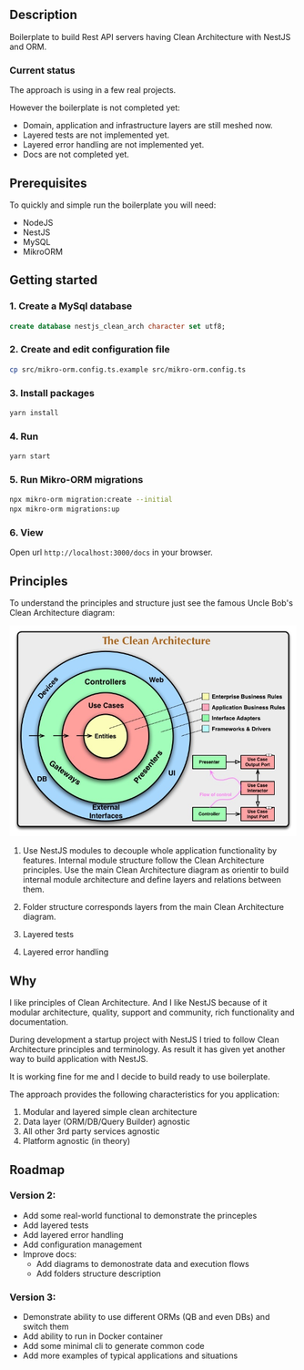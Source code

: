 ## Description

Boilerplate to build Rest API servers having Clean Architecture with NestJS and ORM. 

### Current status

The approach is using in a few real projects.

However the boilerplate is not completed yet:

- Domain, application and infrastructure layers are still meshed now. 
- Layered tests are not implemented yet.
- Layered error handling are not implemented yet.
- Docs are not completed yet.


## Prerequisites

To quickly and simple run the boilerplate you will need:
  
  - NodeJS
  - NestJS
  - MySQL  
  - MikroORM


## Getting started

### 1. Create a MySql database

```sql
create database nestjs_clean_arch character set utf8;
```

### 2. Create and edit configuration file

```sh
cp src/mikro-orm.config.ts.example src/mikro-orm.config.ts
```

### 3. Install packages

```sh
yarn install
```

### 4. Run

```sh
yarn start
```

### 5. Run Mikro-ORM migrations

```sh
npx mikro-orm migration:create --initial
npx mikro-orm migrations:up
```

### 6. View

Open url `http://localhost:3000/docs` in your browser.

## Principles

To understand the principles and structure just see the famous Uncle Bob's Clean Architecture diagram:

![Uncle's Bob Clean Architecture diagram](clean-architecture-diagram.jpeg "Uncle's Bob Clean Architecture diagram")

1. Use NestJS modules to decouple whole application functionality by features. Internal module structure follow the Clean Architecture principles. Use the main Clean Architecture diagram as orientir to build internal module architecture and define layers and relations between them. 

2. Folder structure corresponds layers from the main Clean Architecture diagram. 

3. Layered tests
   
4. Layered error handling

## Why

I like principles of Clean Architecture. And I like NestJS because of it modular architecture, quality, support and community, rich functionality and documentation. 

During development a startup project with NestJS I tried to follow Clean Architecture principles and terminology. As result it has given yet another way to build application with NestJS. 

It is working fine for me and I decide to  build ready to use boilerplate.

The approach provides the following characteristics for you application:

  1. Modular and layered simple clean architecture
  2. Data layer (ORM/DB/Query Builder) agnostic 
  3. All other 3rd party services agnostic
  4. Platform agnostic (in theory)

## Roadmap

### Version 2:

- Add some real-world functional to demonstrate the princeples
- Add layered tests
- Add layered error handling
- Add configuration management
- Improve docs: 
  - Add diagrams to demonostrate data and execution flows
  - Add folders structure description

### Version 3:

- Demonstrate ability to use different ORMs (QB and even DBs) and switch them 
- Add ability to run in Docker container
- Add some minimal cli to generate common code
- Add more examples of typical applications and situations
